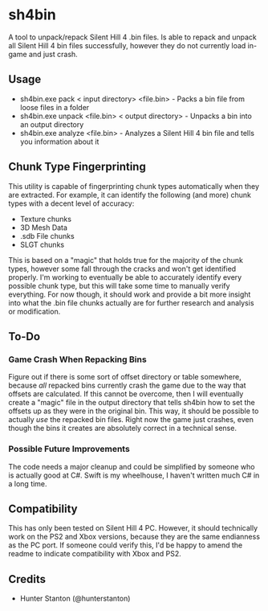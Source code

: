 
# sh4bin
A tool to unpack/repack Silent Hill 4 .bin files. Is able to repack and unpack all Silent Hill 4 bin files successfully, however they do not currently load in-game and just crash.

## Usage
* sh4bin.exe pack < input directory> <file.bin> - Packs a bin file from loose files in a folder
* sh4bin.exe unpack <file.bin> < output directory> - Unpacks a bin into an output directory
* sh4bin.exe analyze <file.bin> - Analyzes a Silent Hill 4 bin file and tells you information about it

## Chunk Type Fingerprinting
This utility is capable of fingerprinting chunk types automatically when they are extracted. For example, it can identify the following (and more) chunk types with a decent level of accuracy:
* Texture chunks
* 3D Mesh Data
* .sdb File chunks
* SLGT chunks

This is based on a "magic" that holds true for the majority of the chunk types, however some fall through the cracks and won't get identified properly. I'm working to eventually be able to accurately identify every possible chunk type, but this will take some time to manually verify everything. For now though, it should work and provide a bit more insight into what the .bin file chunks actually are for further research and analysis or modification.

## To-Do
### Game Crash When Repacking Bins
Figure out if there is some sort of offset directory or table somewhere, because *all* repacked bins currently crash the game due to the way that offsets are calculated. If this cannot be overcome, then I will eventually create a "magic" file in the output directory that tells sh4bin how to set the offsets up as they were in the original bin. This way, it should be possible to actually *use* the repacked bin files. Right now the game just crashes, even though the bins it creates are absolutely correct in a technical sense.

### Possible Future Improvements
The code needs a major cleanup and could be simplified by someone who is actually good at C#. Swift is my wheelhouse, I haven't written much C# in a long time.

## Compatibility
This has only been tested on Silent Hill 4 PC. However, it should technically work on the PS2 and Xbox versions, because they are the same endianness as the PC port. If someone could verify this, I'd be happy to amend the readme to indicate compatibility with Xbox and PS2.

## Credits
* Hunter Stanton (@hunterstanton)
